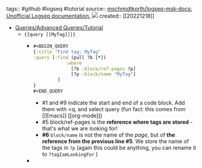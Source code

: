 tags:: #github #logseq #tutorial
source:: [mschmidtkorth/logseq-msk-docs: Unofficial Logseq documentation.](https://github.com/mschmidtkorth/logseq-msk-docs) ![](https://img.shields.io/github/stars/mschmidtkorth/logseq-msk-docs)
created:: [[20221218]]

- [Queries/Advanced Queries/Tutorial](https://mschmidtkorth.github.io/logseq-msk-docs/#/page/queries%2Fadvanced%20queries%2Ftutorial)
  - `{{query [[MyTag]]}}`
    - ```clojure
      #+BEGIN_QUERY
      {:title "Find tag: MyTag"
      :query [:find (pull ?b [*])
                  :where
                    [?b :block/ref-pages ?p]
                    [?p :block/name "MyTag"]
      	       ]
      }
      #+END_QUERY
      ```
      - \#1 and \#9 indicate the start and end of a code block. Add them with <q, and select query (fun fact: this comes from [[Emacs]] [[org-mode]])
      - \#5 block/ref-pages is the **reference where tags are stored** - that's what we are looking for!
      - **#6**  `block/name`  is not the name of the *page*, but of **the reference from the previous line #5**. We store the name of the tags in  `?p`  (again this could be anything, you can rename it to  `?tagIamLookingFor` )
    -